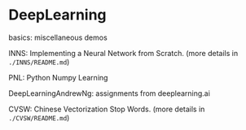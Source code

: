 # DeepLearning

basics: miscellaneous demos

INNS: Implementing a Neural Network from Scratch. (more details in ```./INNS/README.md```)

PNL: Python Numpy Learning

DeepLearningAndrewNg: assignments from deeplearning.ai

CVSW: Chinese Vectorization Stop Words. (more details in ```./CVSW/README.md```)

